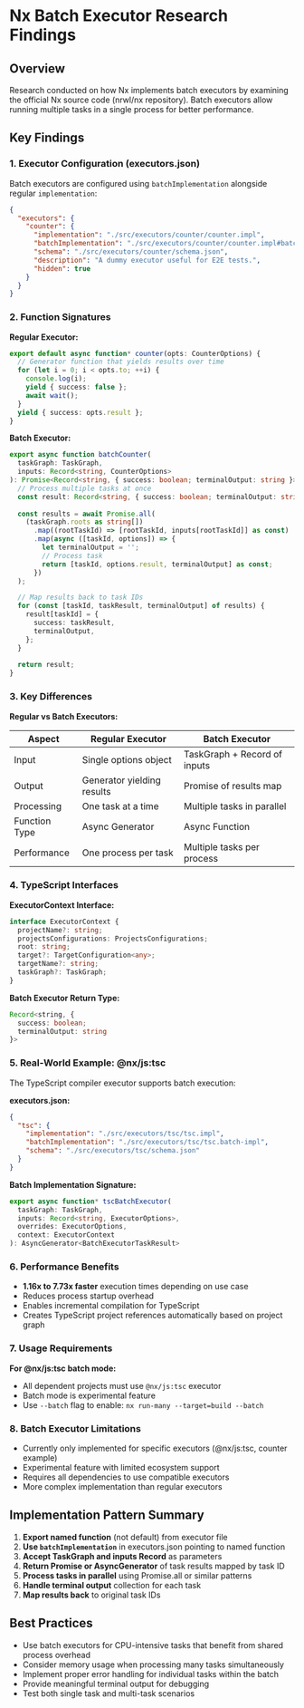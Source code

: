 # Nx Batch Executor Research Findings

## Overview

Research conducted on how Nx implements batch executors by examining the official Nx source code (nrwl/nx repository). Batch executors allow running multiple tasks in a single process for better performance.

## Key Findings

### 1. Executor Configuration (executors.json)

Batch executors are configured using `batchImplementation` alongside regular `implementation`:

```json
{
  "executors": {
    "counter": {
      "implementation": "./src/executors/counter/counter.impl",
      "batchImplementation": "./src/executors/counter/counter.impl#batchCounter",
      "schema": "./src/executors/counter/schema.json",
      "description": "A dummy executor useful for E2E tests.",
      "hidden": true
    }
  }
}
```

### 2. Function Signatures

**Regular Executor:**
```typescript
export default async function* counter(opts: CounterOptions) {
  // Generator function that yields results over time
  for (let i = 0; i < opts.to; ++i) {
    console.log(i);
    yield { success: false };
    await wait();
  }
  yield { success: opts.result };
}
```

**Batch Executor:**
```typescript
export async function batchCounter(
  taskGraph: TaskGraph,
  inputs: Record<string, CounterOptions>
): Promise<Record<string, { success: boolean; terminalOutput: string }>> {
  // Process multiple tasks at once
  const result: Record<string, { success: boolean; terminalOutput: string }> = {};
  
  const results = await Promise.all(
    (taskGraph.roots as string[])
      .map((rootTaskId) => [rootTaskId, inputs[rootTaskId]] as const)
      .map(async ([taskId, options]) => {
        let terminalOutput = '';
        // Process task
        return [taskId, options.result, terminalOutput] as const;
      })
  );

  // Map results back to task IDs
  for (const [taskId, taskResult, terminalOutput] of results) {
    result[taskId] = {
      success: taskResult,
      terminalOutput,
    };
  }
  
  return result;
}
```

### 3. Key Differences

**Regular vs Batch Executors:**

| Aspect | Regular Executor | Batch Executor |
|--------|------------------|----------------|
| Input | Single options object | TaskGraph + Record of inputs |
| Output | Generator yielding results | Promise of results map |
| Processing | One task at a time | Multiple tasks in parallel |
| Function Type | Async Generator | Async Function |
| Performance | One process per task | Multiple tasks per process |

### 4. TypeScript Interfaces

**ExecutorContext Interface:**
```typescript
interface ExecutorContext {
  projectName?: string;
  projectsConfigurations: ProjectsConfigurations;
  root: string;
  target?: TargetConfiguration<any>;
  targetName?: string;
  taskGraph?: TaskGraph;
}
```

**Batch Executor Return Type:**
```typescript
Record<string, { 
  success: boolean; 
  terminalOutput: string 
}>
```

### 5. Real-World Example: @nx/js:tsc

The TypeScript compiler executor supports batch execution:

**executors.json:**
```json
{
  "tsc": {
    "implementation": "./src/executors/tsc/tsc.impl",
    "batchImplementation": "./src/executors/tsc/tsc.batch-impl",
    "schema": "./src/executors/tsc/schema.json"
  }
}
```

**Batch Implementation Signature:**
```typescript
export async function* tscBatchExecutor(
  taskGraph: TaskGraph,
  inputs: Record<string, ExecutorOptions>,
  overrides: ExecutorOptions,
  context: ExecutorContext
): AsyncGenerator<BatchExecutorTaskResult>
```

### 6. Performance Benefits

- **1.16x to 7.73x faster** execution times depending on use case
- Reduces process startup overhead
- Enables incremental compilation for TypeScript
- Creates TypeScript project references automatically based on project graph

### 7. Usage Requirements

**For @nx/js:tsc batch mode:**
- All dependent projects must use `@nx/js:tsc` executor
- Batch mode is experimental feature
- Use `--batch` flag to enable: `nx run-many --target=build --batch`

### 8. Batch Executor Limitations

- Currently only implemented for specific executors (@nx/js:tsc, counter example)
- Experimental feature with limited ecosystem support
- Requires all dependencies to use compatible executors
- More complex implementation than regular executors

## Implementation Pattern Summary

1. **Export named function** (not default) from executor file
2. **Use `batchImplementation`** in executors.json pointing to named function
3. **Accept TaskGraph and inputs Record** as parameters
4. **Return Promise or AsyncGenerator** of task results mapped by task ID
5. **Process tasks in parallel** using Promise.all or similar patterns
6. **Handle terminal output** collection for each task
7. **Map results back** to original task IDs

## Best Practices

- Use batch executors for CPU-intensive tasks that benefit from shared process overhead
- Consider memory usage when processing many tasks simultaneously
- Implement proper error handling for individual tasks within the batch
- Provide meaningful terminal output for debugging
- Test both single task and multi-task scenarios
